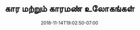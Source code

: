 ---
title: 'கார மற்றும் காரமண் உலோகங்கள்'
date: 2018-11-14T19:02:50-07:00
draft: false
weight: 5
---